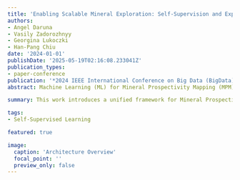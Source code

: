 ```yaml
---
title: 'Enabling Scalable Mineral Exploration: Self-Supervision and Explainability'
authors:
- Angel Daruna
- Vasily Zadorozhnyy
- Georgina Lukoczki
- Han-Pang Chiu
date: '2024-01-01'
publishDate: '2025-05-19T02:16:08.233041Z'
publication_types:
- paper-conference
publication: '*2024 IEEE International Conference on Big Data (BigData)*'
abstract: Machine Learning (ML) for Mineral Prospectivity Mapping (MPM) is important for automating and accelerating the workflow to critical mineral assessment. Recent MPM works have explored Deep Learning (DL) as a modeling tool with more representation capacity. However, these overparameterized methods may be more prone to overfitting due to their reliance on scarce labeled data which is naturally inherent in mineral-relevant data sources. DL predictions can also be challenging to be interpreted and validated from a geological perspective to industrial experts. We propose a new unified framework that addresses these DL difficulties for MPM, using self-supervised learning, explainable artificial intelligence, and epistemic uncertainty modeling. Our approach uses a masked image modeling framework to pretrain a backbone neural network in a self-supervised manner using unlabeled geospatial data alone. After pretraining, the backbone network provides feature extraction for downstream MPM tasks. We conducted rigorous evaluations against existing techniques to assess mineral prospectivity for Mississippi Valley-type (MVT) and Clastic-Dominated (CD) Zn–Pb deposits in North America and Australia. Our results demonstrate that self-supervision promotes robustness in learned features, improving prospectivity predictions. Furthermore, we incorporate and demonstrate how explainable artificial intelligence techniques can provide interpretable predictions, offering valuable geological insights for industry professionals involved in high-stakes resource exploration and development.

summary: This work introduces a unified framework for Mineral Prospectivity Mapping that combines self-supervised learning, explainable AI, and uncertainty modeling to overcome challenges in deep learning caused by limited labeled data and interpretability. The approach improves prediction robustness and provides geologically meaningful insights, demonstrated through evaluations on Zn–Pb deposits in North America and Australia.

tags:
- Self-Supervised Learning

featured: true

image:
  caption: 'Architecture Overview'
  focal_point: ''
  preview_only: false
---
```

